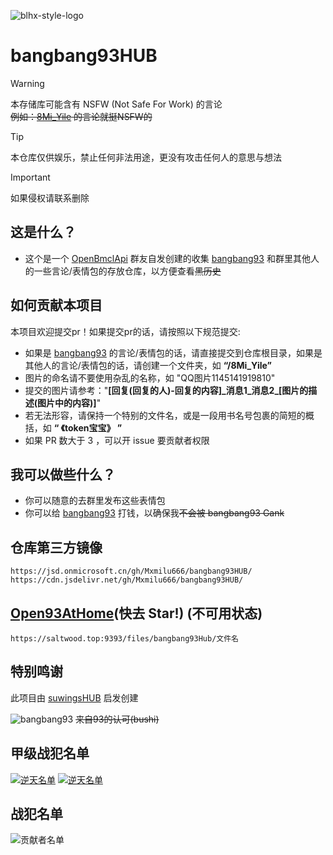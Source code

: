 ![blhx-style-logo](./.github/blhx-style-logo-new.jpg)

# bangbang93HUB 
> [!WARNING]
> 本存储库可能含有 NSFW (Not Safe For Work) 的言论<br>
~~例如：[8Mi_Yile](./8Mi_Yile) 的言论就挺NSFW的~~

> [!TIP]
> 本仓库仅供娱乐，禁止任何非法用途，更没有攻击任何人的意思与想法

> [!IMPORTANT]
> 如果侵权请联系删除

## 这是什么？  
- 这个是一个 [OpenBmclApi](https://github.com/bangbang93/openbmclapi) 群友自发创建的收集 [bangbang93](https://github.com/bangbang93) 和群里其他人的一些言论/表情包的存放仓库，以方便查看~~黑历史~~

## 如何贡献本项目
本项目欢迎提交pr！如果提交pr的话，请按照以下规范提交:
- 如果是 [bangbang93](https://github.com/bangbang93) 的言论/表情包的话，请直接提交到仓库根目录，如果是其他人的言论/表情包的话，请创建一个文件夹，如 **“/8Mi_Yile”**
- 图片的命名请不要使用杂乱的名称，如 "QQ图片1145141919810"
- 提交的图片请参考："**[回复(回复的人)-回复的内容]\_消息1\_消息2\_[图片的描述(图片中的内容)]**"
- 若无法形容，请保持一个特别的文件名，或是一段用书名号包裹的简短的概括，如 **“ 《token宝宝》 ”**
- 如果 PR 数大于 3 ，可以开 issue 要贡献者权限

## 我可以做些什么？  
- 你可以随意的去群里发布这些表情包  
- 你可以给 [bangbang93](https://afdian.net/@bangbang93) 打钱，以确保我~~不会被 bangbang93 Gank~~
 
<!-- ## OpenBH93API

### 图片 API
#### 随机图片 API
- 可以方便，快速的查看本仓库的图片
```
目前全部寄了
``` -->

## 仓库第三方镜像
```
https://jsd.onmicrosoft.cn/gh/Mxmilu666/bangbang93HUB/
https://cdn.jsdelivr.net/gh/Mxmilu666/bangbang93HUB/
```

## [Open93AtHome](https://github.com/SaltWood-Studio/Open93AtHome-V3)(快去 Star!) (不可用状态)
```
https://saltwood.top:9393/files/bangbang93Hub/文件名
```

## 特别鸣谢
此项目由 [suwingsHUB](https://github.com/liyxii/suwingsHUB) 启发创建

![bangbang93](./我去停了个车_你们怎么开始打黑枪了.jpg)
~~来自93的认可(bushi)~~

## 甲级战犯名单
[![逆天名单](https://contrib.rocks/image?repo=8Mi-Tech/.github)](https://github.com/Mxmilu666/bangbang93HUB/blob/main/0-%E5%A4%9A%E4%BA%BA%E8%BF%90%E5%8A%A8/%E3%80%8A%E6%80%BB%E7%BB%93%EF%BC%8C%E4%BB%A5%E5%8B%92%E6%9B%B4%E8%83%9C%E4%B8%80%E7%AD%B9%E3%80%8B.png)
[![逆天名单](https://avatars.githubusercontent.com/u/121325752?v=4)](https://github.com/Mxmilu666/bangbang93HUB/tree/main/Yunw_weyeah)
## 战犯名单
![贡献者名单](http://contrib.rocks/image?repo=Mxmilu666/bangbang93HUB)
